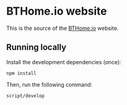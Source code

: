 # BTHome.io website

This is the source of the [BTHome.io](https://bthome.io) website.

## Running locally

Install the development dependencies (once):

    npm install

Then, run the following command:

    script/develop
